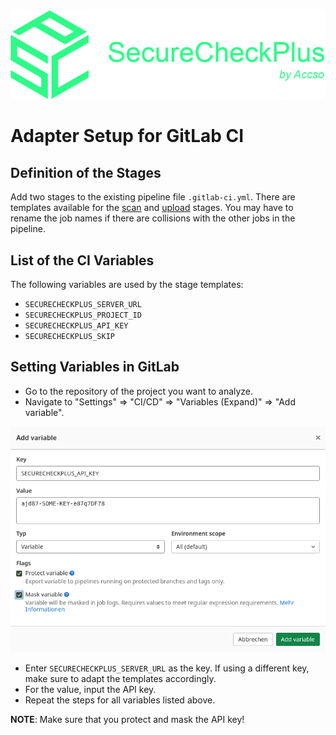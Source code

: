 <div align="center">
    <img src="../../../backend/assets/images/SecureCheckPlusLogoHorizontal.png">
</div>

# Adapter Setup for GitLab CI

## Definition of the Stages

Add two stages to the existing pipeline file `.gitlab-ci.yml`. There are templates 
available for the [scan](stage-owasp-scan.yml) and 
[upload](stage-upload-owasp-report.yml) stages. You may have to rename the job names
if there are collisions with the other jobs in the pipeline.

## List of the CI Variables

The following variables are used by the stage templates:

* `SECURECHECKPLUS_SERVER_URL`
* `SECURECHECKPLUS_PROJECT_ID`
* `SECURECHECKPLUS_API_KEY`
* `SECURECHECKPLUS_SKIP`

## Setting Variables in GitLab

- Go to the repository of the project you want to analyze.
- Navigate to "Settings" => "CI/CD" => "Variables (Expand)" => "Add variable".
  
<div align="center">
    <img src="image-gitlab-variable-definition.png">
</div>

- Enter `SECURECHECKPLUS_SERVER_URL` as the key. If using a different key, make sure 
  to adapt the templates accordingly.
- For the value, input the API key.
- Repeat the steps for all variables listed above. 

**NOTE**: Make sure that you protect and mask the API key!
